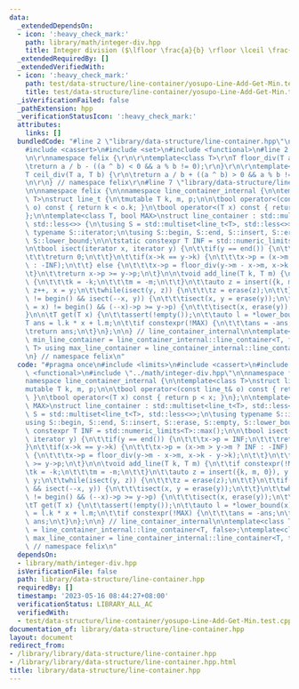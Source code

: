 ```yaml
---
data:
  _extendedDependsOn:
  - icon: ':heavy_check_mark:'
    path: library/math/integer-div.hpp
    title: Integer division ($\lfloor \frac{a}{b} \rfloor \lceil \frac{a}{b} \rceil$)
  _extendedRequiredBy: []
  _extendedVerifiedWith:
  - icon: ':heavy_check_mark:'
    path: test/data-structure/line-container/yosupo-Line-Add-Get-Min.test.cpp
    title: test/data-structure/line-container/yosupo-Line-Add-Get-Min.test.cpp
  _isVerificationFailed: false
  _pathExtension: hpp
  _verificationStatusIcon: ':heavy_check_mark:'
  attributes:
    links: []
  bundledCode: "#line 2 \"library/data-structure/line-container.hpp\"\n#include <limits>\n\
    #include <cassert>\n#include <set>\n#include <functional>\n#line 2 \"library/math/integer-div.hpp\"\
    \n\r\nnamespace felix {\r\n\r\ntemplate<class T>\r\nT floor_div(T a, T b) {\r\n\
    \treturn a / b - ((a ^ b) < 0 && a % b != 0);\r\n}\r\n\r\ntemplate<class T>\r\n\
    T ceil_div(T a, T b) {\r\n\treturn a / b + ((a ^ b) > 0 && a % b != 0);\r\n}\r\
    \n\r\n} // namespace felix\r\n#line 7 \"library/data-structure/line-container.hpp\"\
    \n\nnamespace felix {\n\nnamespace line_container_internal {\n\ntemplate<class\
    \ T>\nstruct line_t {\n\tmutable T k, m, p;\n\n\tbool operator<(const line_t&\
    \ o) const { return k < o.k; }\n\tbool operator<(T x) const { return p < x; }\n\
    };\n\ntemplate<class T, bool MAX>\nstruct line_container : std::multiset<line_t<T>,\
    \ std::less<>> {\n\tusing S = std::multiset<line_t<T>, std::less<>>;\n\tusing\
    \ typename S::iterator;\n\tusing S::begin, S::end, S::insert, S::erase, S::empty,\
    \ S::lower_bound;\n\n\tstatic constexpr T INF = std::numeric_limits<T>::max();\n\
    \n\tbool isect(iterator x, iterator y) {\n\t\tif(y == end()) {\n\t\t\tx->p = INF;\n\
    \t\t\treturn 0;\n\t\t}\n\t\tif(x->k == y->k) {\n\t\t\tx->p = (x->m > y->m ? INF\
    \ : -INF);\n\t\t} else {\n\t\t\tx->p = floor_div(y->m - x->m, x->k - y->k);\n\t\
    \t}\n\t\treturn x->p >= y->p;\n\t}\n\n\tvoid add_line(T k, T m) {\n\t\tif constexpr(!MAX)\
    \ {\n\t\t\tk = -k;\n\t\t\tm = -m;\n\t\t}\n\t\tauto z = insert({k, m, 0}), y =\
    \ z++, x = y;\n\t\twhile(isect(y, z)) {\n\t\t\tz = erase(z);\n\t\t}\n\t\tif(x\
    \ != begin() && isect(--x, y)) {\n\t\t\tisect(x, y = erase(y));\n\t\t}\n\t\twhile((y\
    \ = x) != begin() && (--x)->p >= y->p) {\n\t\t\tisect(x, erase(y));\n\t\t}\n\t\
    }\n\n\tT get(T x) {\n\t\tassert(!empty());\n\t\tauto l = *lower_bound(x);\n\t\t\
    T ans = l.k * x + l.m;\n\t\tif constexpr(!MAX) {\n\t\t\tans = -ans;\n\t\t}\n\t\
    \treturn ans;\n\t}\n};\n\n} // line_container_internal\n\ntemplate<class T> using\
    \ min_line_container = line_container_internal::line_container<T, false>;\ntemplate<class\
    \ T> using max_line_container = line_container_internal::line_container<T, true>;\n\
    \n} // namespace felix\n"
  code: "#pragma once\n#include <limits>\n#include <cassert>\n#include <set>\n#include\
    \ <functional>\n#include \"../math/integer-div.hpp\"\n\nnamespace felix {\n\n\
    namespace line_container_internal {\n\ntemplate<class T>\nstruct line_t {\n\t\
    mutable T k, m, p;\n\n\tbool operator<(const line_t& o) const { return k < o.k;\
    \ }\n\tbool operator<(T x) const { return p < x; }\n};\n\ntemplate<class T, bool\
    \ MAX>\nstruct line_container : std::multiset<line_t<T>, std::less<>> {\n\tusing\
    \ S = std::multiset<line_t<T>, std::less<>>;\n\tusing typename S::iterator;\n\t\
    using S::begin, S::end, S::insert, S::erase, S::empty, S::lower_bound;\n\n\tstatic\
    \ constexpr T INF = std::numeric_limits<T>::max();\n\n\tbool isect(iterator x,\
    \ iterator y) {\n\t\tif(y == end()) {\n\t\t\tx->p = INF;\n\t\t\treturn 0;\n\t\t\
    }\n\t\tif(x->k == y->k) {\n\t\t\tx->p = (x->m > y->m ? INF : -INF);\n\t\t} else\
    \ {\n\t\t\tx->p = floor_div(y->m - x->m, x->k - y->k);\n\t\t}\n\t\treturn x->p\
    \ >= y->p;\n\t}\n\n\tvoid add_line(T k, T m) {\n\t\tif constexpr(!MAX) {\n\t\t\
    \tk = -k;\n\t\t\tm = -m;\n\t\t}\n\t\tauto z = insert({k, m, 0}), y = z++, x =\
    \ y;\n\t\twhile(isect(y, z)) {\n\t\t\tz = erase(z);\n\t\t}\n\t\tif(x != begin()\
    \ && isect(--x, y)) {\n\t\t\tisect(x, y = erase(y));\n\t\t}\n\t\twhile((y = x)\
    \ != begin() && (--x)->p >= y->p) {\n\t\t\tisect(x, erase(y));\n\t\t}\n\t}\n\n\
    \tT get(T x) {\n\t\tassert(!empty());\n\t\tauto l = *lower_bound(x);\n\t\tT ans\
    \ = l.k * x + l.m;\n\t\tif constexpr(!MAX) {\n\t\t\tans = -ans;\n\t\t}\n\t\treturn\
    \ ans;\n\t}\n};\n\n} // line_container_internal\n\ntemplate<class T> using min_line_container\
    \ = line_container_internal::line_container<T, false>;\ntemplate<class T> using\
    \ max_line_container = line_container_internal::line_container<T, true>;\n\n}\
    \ // namespace felix\n"
  dependsOn:
  - library/math/integer-div.hpp
  isVerificationFile: false
  path: library/data-structure/line-container.hpp
  requiredBy: []
  timestamp: '2023-05-16 08:44:27+08:00'
  verificationStatus: LIBRARY_ALL_AC
  verifiedWith:
  - test/data-structure/line-container/yosupo-Line-Add-Get-Min.test.cpp
documentation_of: library/data-structure/line-container.hpp
layout: document
redirect_from:
- /library/library/data-structure/line-container.hpp
- /library/library/data-structure/line-container.hpp.html
title: library/data-structure/line-container.hpp
---
```

